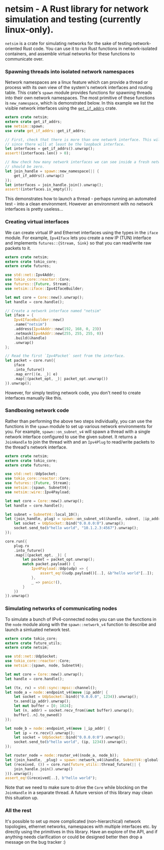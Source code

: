 # netsim - A Rust library for network simulation and testing (currently linux-only).

`netsim` is a crate for simulating networks for the sake of testing network-oriented Rust
code. You can use it to run Rust functions in network-isolated containers, and assemble
virtual networks for these functions to communicate over.

### Spawning threads into isolated network namespaces

Network namespaces are a linux feature which can provide a thread or process with its own view
of the system's network interfaces and routing table. This crate's `spawn` module provides
functions for spawning threads into their own network namespaces. The most primitive of these
functions is `new_namespace`, which is demonstrated below. In this example we list the visible
network interfaces using the [`get_if_addrs`](https://crates.io/crates/get_if_addrs) crate.

```rust
extern crate netsim;
extern crate get_if_addrs;
use netsim::spawn;
use crate get_if_addrs::get_if_addrs;

// First, check that there is more than one network interface. This will generally be true
// since there will at least be the loopback interface.
let interfaces = get_if_addrs().unwrap();
assert!(interfaces.len() > 0);

// Now check how many network interfaces we can see inside a fresh network namespace. There
// should be zero.
let join_handle = spawn::new_namespace(|| {
    get_if_addrs().unwrap()
});
let interfaces = join_handle.join().unwrap();
assert!(interfaces.is_empty());
```

This demonstrates how to launch a thread - perhaps running an automated test - into a clean
environment. However an environment with no network interfaces is pretty useless...

### Creating virtual interfaces

We can create virtual IP and Ethernet interfaces using the types in the `iface` module. For
example, `Ipv4Iface` lets you create a new IP (TUN) interface and implements `futures::{Stream,
Sink}` so that you can read/write raw packets to it.

```rust
extern crate netsim;
extern crate tokio_core;
extern crate futures;

use std::net::Ipv4Addr;
use tokio_core::reactor::Core;
use futures::{Future, Stream};
use netsim::iface::Ipv4IfaceBuilder;

let mut core = Core::new().unwrap();
let handle = core.handle();

// Create a network interface named "netsim"
let iface = {
    Ipv4IfaceBuilder::new()
    .name("netsim")
    .address(Ipv4Addr::new(192, 168, 0, 23))
    .netmask(Ipv4Addr::new(255, 255, 255, 0))
    .build(&handle)
    .unwrap()
};

// Read the first `Ipv4Packet` sent from the interface.
let packet = core.run({
    iface
    .into_future()
    .map_err(|(e, _)| e)
    .map(|(packet_opt, _)| packet_opt.unwrap())
}).unwrap();
```

However, for simply testing network code, you don't need to create interfaces manually like
this.

### Sandboxing network code

Rather than performing the above two steps individually, you can use the functions in the
`spawn` module to set up various network environments for you. For example,
`spawn::on_subnet_v4` will spawn a thread with a single network interface configured to use the
given subnet. It returns a `JoinHandle` to join the thread with and an `Ipv4Plug` to read/write
packets to the thread's network interface.

```rust
extern crate netsim;
extern crate tokio_core;
extern crate futures;

use std::net::UdpSocket;
use tokio_core::reactor::Core;
use futures::{Future, Stream};
use netsim::{spawn, SubnetV4};
use netsim::wire::Ipv4Payload;

let mut core = Core::new().unwrap();
let handle = core.handle();

let subnet = SubnetV4::local_10();
let (join_handle, plug) = spawn::on_subnet_v4(&handle, subnet, |ip_addr| {
    let socket = UdpSocket::bind("0.0.0.0:0").unwrap();
    socket.send_to(b"hello world", "10.1.2.3:4567").unwrap();
});

core.run({
    plug.rx
    .into_future()
    .map(|(packet_opt, _)| {
        let packet = packet_opt.unwrap();
        match packet.payload() {
            Ipv4Payload::Udp(udp) => {
                assert_eq!(&udp.payload()[..], &b"hello world"[..]);
            },
            _ => panic!(),
        }
    })
}).unwrap()
```

### Simulating networks of communicating nodes

To simulate a bunch of IPv4-connected nodes you can use the functions in the `node` module
along with the `spawn::network_v4` function to describe and launch a simluated network test.

```rust
extern crate tokio_core;
extern crate future_utils;
extern crate netsim;

use std::net::UdpSocket;
use tokio_core::reactor::Core;
use netsim::{spawn, node, SubnetV4};

let mut core = Core::new().unwrap();
let handle = core.handle();

let (tx, rx) = std::sync::mpsc::channel();
let node_a = node::endpoint_v4(move |ip_addr| {
    let socket = UdpSocket::bind(("0.0.0.0", 1234)).unwrap();
    tx.send(ip_addr).unwrap();
    let mut buffer = [0; 1024];
    let (n, addr) = socket.recv_from(&mut buffer).unwrap();
    buffer[..n].to_owned()
});

let node_b = node::endpoint_v4(move |_ip_addr| {
    let ip = rx.recv().unwrap();
    let socket = UdpSocket::bind("0.0.0.0:0").unwrap();
    socket.send_to(b"hello world", (ip, 1234)).unwrap();
});

let router_node = node::router_v4((node_a, node_b));
let (join_handle, _plug) = spawn::network_v4(&handle, SubnetV4::global(), router_node);
let (received, ()) = core.run(future_utils::thread_future(|| {
    join_handle.join().unwrap()
})).unwrap();
assert_eq!(&received[..], b"hello world");
```

Note that we need to make sure to drive the `Core` while blocking on the `JoinHandle` in a
separate thread. A future version of this library may clean this situation up.

### All the rest

It's possible to set up more complicated (non-hierarchical) network topologies, ethernet
networks, namespaces with multiple interfaces etc. by directly using the primitives in this
library. Have an explore of the API, and if anything needs clarification or could be designed
better then drop a message on the bug tracker :)
